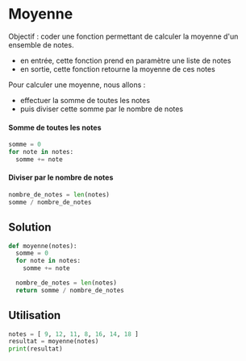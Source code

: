 # Moyenne

Objectif : coder une fonction permettant de calculer la moyenne d'un ensemble de notes.

  * en entrée, cette fonction prend en paramètre une liste de notes
  * en sortie, cette fonction retourne la moyenne de ces notes

Pour calculer une moyenne, nous allons :

  * effectuer la somme de toutes les notes
  * puis diviser cette somme par le nombre de notes


#### Somme de toutes les notes

```python
somme = 0
for note in notes:
  somme += note
```


#### Diviser par le nombre de notes

```python
nombre_de_notes = len(notes)
somme / nombre_de_notes
```


## Solution

```python
def moyenne(notes):
  somme = 0
  for note in notes:
    somme += note

  nombre_de_notes = len(notes)
  return somme / nombre_de_notes
```

## Utilisation

```python
notes = [ 9, 12, 11, 8, 16, 14, 18 ]
resultat = moyenne(notes)
print(resultat)
```
